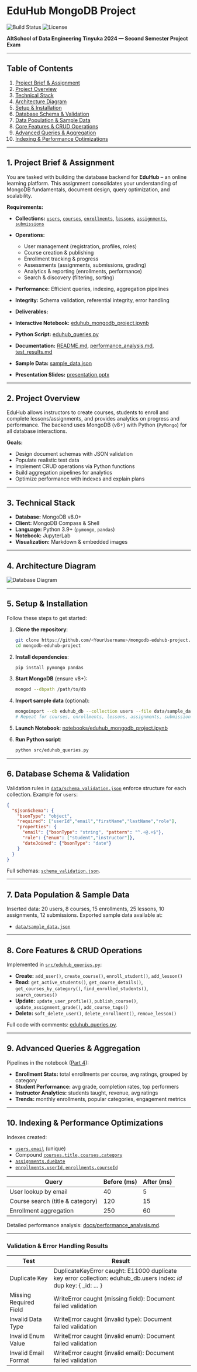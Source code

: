 # EduHub MongoDB Project

![Build Status](https://img.shields.io/badge/build-passing-brightgreen) ![License](https://img.shields.io/badge/license-MIT-blue)

**AltSchool of Data Engineering Tinyuka 2024 — Second Semester Project Exam**

---

## Table of Contents

1. [Project Brief & Assignment](#project-brief--assignment)
2. [Project Overview](#project-overview)
3. [Technical Stack](#technical-stack)
4. [Architecture Diagram](#architecture-diagram)
5. [Setup & Installation](#setup--installation)
6. [Database Schema & Validation](#database-schema--validation)
7. [Data Population & Sample Data](#data-population--sample-data)
8. [Core Features & CRUD Operations](#core-features--crud-operations)
9. [Advanced Queries & Aggregation](#advanced-queries--aggregation)
10. [Indexing & Performance Optimizations](#indexing--performance-optimizations)

---

## 1. Project Brief & Assignment

You are tasked with building the database backend for **EduHub** – an online learning platform. This assignment consolidates your understanding of MongoDB fundamentals, document design, query optimization, and scalability.

**Requirements:**

* **Collections:** [`users`](#), [`courses`](#), [`enrollments`](#), [`lessons`](#), [`assignments`](#), [`submissions`](#)
* **Operations:**

  * User management (registration, profiles, roles)
  * Course creation & publishing
  * Enrollment tracking & progress
  * Assessments (assignments, submissions, grading)
  * Analytics & reporting (enrollments, performance)
  * Search & discovery (filtering, sorting)
* **Performance:** Efficient queries, indexing, aggregation pipelines
* **Integrity:** Schema validation, referential integrity, error handling
* **Deliverables:**
* **Interactive Notebook:** [eduhub\_mongodb\_project.ipynb](notebooks/eduhub_mongodb_project.ipynb)
* **Python Script:** [eduhub\_queries.py](src/eduhub_queries.py)
* **Documentation:** [README.md](README.md), [performance\_analysis.md](docs/performance_analysis.md), [test\_results.md](docs/test_results.md)
* **Sample Data:** [sample\_data.json](data/sample_data.json)
* **Presentation Slides:** [presentation.pptx](docs/presentation.pptx)

---

## 2. Project Overview

EduHub allows instructors to create courses, students to enroll and complete lessons/assignments, and provides analytics on progress and performance. The backend uses MongoDB (v8+) with Python (`PyMongo`) for all database interactions.

**Goals:**

* Design document schemas with JSON validation
* Populate realistic test data
* Implement CRUD operations via Python functions
* Build aggregation pipelines for analytics
* Optimize performance with indexes and explain plans

---

## 3. Technical Stack

* **Database:** MongoDB v8.0+
* **Client:** MongoDB Compass & Shell
* **Language:** Python 3.9+ (`pymongo`, `pandas`)
* **Notebook:** JupyterLab
* **Visualization:** Markdown & embedded images

---

## 4. Architecture Diagram

![Database Diagram](docs/db_diagram.png)


---

## 5. Setup & Installation

Follow these steps to get started:

1. **Clone the repository**:

   ```bash
   git clone https://github.com/<YourUsername>/mongodb-eduhub-project.git
   cd mongodb-eduhub-project
   ```
2. **Install dependencies**:

   ```bash
   pip install pymongo pandas
   ```
3. **Start MongoDB** (ensure v8+):

   ```bash
   mongod --dbpath /path/to/db
   ```
4. **Import sample data** (optional):

   ```bash
   mongoimport --db eduhub_db --collection users --file data/sample_data.json --jsonArray
   # Repeat for courses, enrollments, lessons, assignments, submissions
   ```
5. **Launch Notebook**: [notebooks/eduhub\_mongodb\_project.ipynb](notebooks/eduhub_mongodb_project.ipynb)
6. **Run Python script**:

   ```bash
   python src/eduhub_queries.py
   ```

---

## 6. Database Schema & Validation

Validation rules in [`data/schema_validation.json`](data/schema_validation.json) enforce structure for each collection. Example for `users`:

```json
{
  "$jsonSchema": {
    "bsonType": "object",
    "required": ["userId","email","firstName","lastName","role"],
    "properties": {
      "email": {"bsonType": "string", "pattern": "^.+@.+$"},
      "role": {"enum": ["student","instructor"]},
      "dateJoined": {"bsonType": "date"}
    }
  }
}
```

Full schemas: [`schema_validation.json`](data/schema_validation.json).

---

## 7. Data Population & Sample Data

Inserted data: 20 users, 8 courses, 15 enrollments, 25 lessons, 10 assignments, 12 submissions. Exported sample data available at:

* [`data/sample_data.json`](data/sample_data.json)

---

## 8. Core Features & CRUD Operations

Implemented in [`src/eduhub_queries.py`](src/eduhub_queries.py):

* **Create:** `add_user()`, `create_course()`, `enroll_student()`, `add_lesson()`
* **Read:** `get_active_students()`, `get_course_details()`, `get_courses_by_category()`, `find_enrolled_students()`, `search_courses()`
* **Update:** `update_user_profile()`, `publish_course()`, `update_assignment_grade()`, `add_course_tags()`
* **Delete:** `soft_delete_user()`, `delete_enrollment()`, `remove_lesson()`

Full code with comments: [eduhub\_queries.py](src/eduhub_queries.py).

---

## 9. Advanced Queries & Aggregation

Pipelines in the notebook ([Part 4](notebooks/eduhub_mongodb_project.ipynb)):

* **Enrollment Stats:** total enrollments per course, avg ratings, grouped by category
* **Student Performance:** avg grade, completion rates, top performers
* **Instructor Analytics:** students taught, revenue, avg ratings
* **Trends:** monthly enrollments, popular categories, engagement metrics

---

## 10. Indexing & Performance Optimizations

Indexes created:

* [`users.email`](#) (unique)
* Compound [`courses.title`](#)[, ](#)[`courses.category`](#)
* [`assignments.dueDate`](#)
* [`enrollments.userId`](#)[, ](#)[`enrollments.courseId`](#)

| Query                            | Before (ms) | After (ms) |
| -------------------------------- | ----------- | ---------- |
| User lookup by email             | 40          | 5          |
| Course search (title & category) | 120         | 15         |
| Enrollment aggregation           | 250         | 60         |

Detailed performance analysis: [docs/performance\_analysis.md](docs/performance_analysis.md).

---
### Validation & Error Handling Results

| Test                    | Result                                                                     |
|-------------------------|----------------------------------------------------------------------------|
| Duplicate Key           | DuplicateKeyError caught: E11000 duplicate key error collection: eduhub_db.users index: _id_ dup key: { _id: … } |
| Missing Required Field  | WriteError caught (missing field): Document failed validation               |
| Invalid Data Type       | WriteError caught (invalid type): Document failed validation                |
| Invalid Enum Value      | WriteError caught (invalid enum): Document failed validation                |
| Invalid Email Format    | WriteError caught (invalid email): Document failed validation               |


